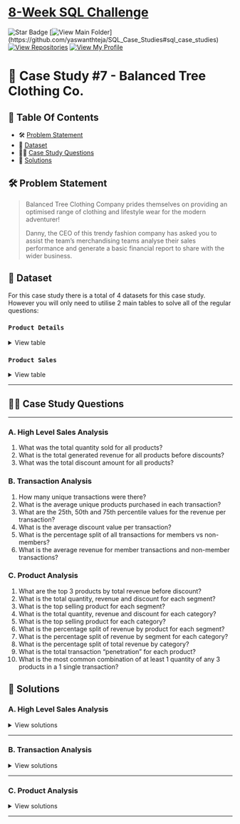 # [8-Week SQL Challenge](https://github.com/yaswanthteja/SQL_Case_Studies)
![Star Badge](https://img.shields.io/static/v1?label=%F0%9F%8C%9F&message=If%20Useful&style=style=flat&color=BC4E99)
[![View Main Folder](https://img.shields.io/badge/View-Main_Folder-971901?)](https://github.com/yaswanthteja/SQL_Case_Studies#sql_case_studies)
[![View Repositories](https://img.shields.io/badge/View-My_Repositories-blue?logo=GitHub)](https://github.com/yaswanthteja?tab=repositories)
[![View My Profile](https://img.shields.io/badge/View-My_Profile-green?logo=GitHub)](https://github.com/yaswanthteja)


# 🌲 Case Study #7 - Balanced Tree Clothing Co.


## 📕 Table Of Contents
  - 🛠️ [Problem Statement](#problem-statement)
  - 📂 [Dataset](#dataset)
  - 🧙‍♂️ [Case Study Questions](#case-study-questions)
  -  🚀 [Solutions](#-solutions)

## 🛠️ Problem Statement

> Balanced Tree Clothing Company prides themselves on providing an optimised range of clothing and lifestyle wear for the modern adventurer!
> 
> Danny, the CEO of this trendy fashion company has asked you to assist the team’s merchandising teams analyse their sales performance and generate a basic financial report to share with the wider business.

## 📂 Dataset
For this case study there is a total of 4 datasets for this case study. However you will only need to utilise 2 main tables to solve all of the regular questions:

### **```Product Details```**

<details>
<summary>
View table
</summary>

`balanced_tree.product_details` includes all information about the entire range that Balanced Clothing sells in their store.

| "product_id" | "price" | "product_name"                     | "category_id" | "segment_id" | "style_id" | "category_name" | "segment_name" | "style_name"          |
|--------------|---------|------------------------------------|---------------|--------------|------------|-----------------|----------------|-----------------------|
| "c4a632"     | 13      | "Navy Oversized Jeans - Womens"    | 1             | 3            | 7          | "Womens"        | "Jeans"        | "Navy Oversized"      |
| "e83aa3"     | 32      | "Black Straight Jeans - Womens"    | 1             | 3            | 8          | "Womens"        | "Jeans"        | "Black Straight"      |
| "e31d39"     | 10      | "Cream Relaxed Jeans - Womens"     | 1             | 3            | 9          | "Womens"        | "Jeans"        | "Cream Relaxed"       |
| "d5e9a6"     | 23      | "Khaki Suit Jacket - Womens"       | 1             | 4            | 10         | "Womens"        | "Jacket"       | "Khaki Suit"          |
| "72f5d4"     | 19      | "Indigo Rain Jacket - Womens"      | 1             | 4            | 11         | "Womens"        | "Jacket"       | "Indigo Rain"         |
| "9ec847"     | 54      | "Grey Fashion Jacket - Womens"     | 1             | 4            | 12         | "Womens"        | "Jacket"       | "Grey Fashion"        |
| "5d267b"     | 40      | "White Tee Shirt - Mens"           | 2             | 5            | 13         | "Mens"          | "Shirt"        | "White Tee"           |
| "c8d436"     | 10      | "Teal Button Up Shirt - Mens"      | 2             | 5            | 14         | "Mens"          | "Shirt"        | "Teal Button Up"      |
| "2a2353"     | 57      | "Blue Polo Shirt - Mens"           | 2             | 5            | 15         | "Mens"          | "Shirt"        | "Blue Polo"           |
| "f084eb"     | 36      | "Navy Solid Socks - Mens"          | 2             | 6            | 16         | "Mens"          | "Socks"        | "Navy Solid"          |
| "b9a74d"     | 17      | "White Striped Socks - Mens"       | 2             | 6            | 17         | "Mens"          | "Socks"        | "White Striped"       |
| "2feb6b"     | 29      | "Pink Fluro Polkadot Socks - Mens" | 2             | 6            | 18         | "Mens"          | "Socks"        | "Pink Fluro Polkadot" |

</details>

### **```Product Sales```**

<details>
<summary>
View table
</summary>

`balanced_tree.sales` contains product level information for all the transactions made for Balanced Tree including quantity, price, percentage discount, member status, a transaction ID and also the transaction timestamp.

Below is the display of the first 10 rows in this dataset:


| "prod_id" | "qty" | "price" | "discount" | "member" | "txn_id" | "start_txn_time"           |
|-----------|-------|---------|------------|----------|----------|----------------------------|
| "c4a632"  | 4     | 13      | 17         | True     | "54f307" | "2021-02-13 01:59:43.296"  |
| "5d267b"  | 4     | 40      | 17         | True     | "54f307" | "2021-02-13 01:59:43.296"  |
| "b9a74d"  | 4     | 17      | 17         | True     | "54f307" | "2021-02-13 01:59:43.296"  |
| "2feb6b"  | 2     | 29      | 17         | True     | "54f307" | "2021-02-13 01:59:43.296"  |
| "c4a632"  | 5     | 13      | 21         | True     | "26cc98" | "2021-01-19 01:39:00.3456" |
| "e31d39"  | 2     | 10      | 21         | True     | "26cc98" | "2021-01-19 01:39:00.3456" |
| "72f5d4"  | 3     | 19      | 21         | True     | "26cc98" | "2021-01-19 01:39:00.3456" |
| "2a2353"  | 3     | 57      | 21         | True     | "26cc98" | "2021-01-19 01:39:00.3456" |
| "f084eb"  | 3     | 36      | 21         | True     | "26cc98" | "2021-01-19 01:39:00.3456" |
| "c4a632"  | 1     | 13      | 21         | False    | "ef648d" | "2021-01-27 02:18:17.1648" |

</details>

---

## 🧙‍♂️ Case Study Questions

---

### **A. High Level Sales Analysis**

1. What was the total quantity sold for all products?
2. What is the total generated revenue for all products before discounts?
3. What was the total discount amount for all products?


### **B. Transaction Analysis**

1. How many unique transactions were there?
2. What is the average unique products purchased in each transaction?
3. What are the 25th, 50th and 75th percentile values for the revenue per transaction?
4. What is the average discount value per transaction?
5. What is the percentage split of all transactions for members vs non-members?
6. What is the average revenue for member transactions and non-member transactions?

### **C. Product Analysis**

1. What are the top 3 products by total revenue before discount?
2. What is the total quantity, revenue and discount for each segment?
3. What is the top selling product for each segment?
4. What is the total quantity, revenue and discount for each category?
5. What is the top selling product for each category?
6. What is the percentage split of revenue by product for each segment?
7. What is the percentage split of revenue by segment for each category?
8. What is the percentage split of total revenue by category?
9. What is the total transaction “penetration” for each product?
10. What is the most common combination of at least 1 quantity of any 3 products in a 1 single transaction?


## 🚀 Solutions
### **A. High Level Sales Analysis**

<details>
<summary>
View solutions
</summary>

**Q1. What was the total quantity sold for all products?**
```sql
--for all products in total
SELECT 
	SUM(qty) AS sale_counts
FROM balanced_tree.sales AS sales;
```

**Result:**
| "sale_counts" |
|---------------|
| 45216         |


```sql
--for each product category
SELECT 
	details.product_name,
	SUM(sales.qty) AS sale_counts
FROM balanced_tree.sales AS sales
INNER JOIN balanced_tree.product_details AS details
	ON sales.prod_id = details.product_id
GROUP BY details.product_name
ORDER BY sale_counts DESC;
```

**Result:**
| "product_name"                  | "sale_counts" |
|---------------------------------|---------------|
| "Grey Fashion Jacket - Womens"  | 3876          |
| "Navy Oversized Jeans - Womens" | 3856          |
| "Blue Polo Shirt - Mens"        | 3819          |
| "White Tee Shirt - Mens"        | 3800          |
| "Navy Solid Socks - Mens"       | 3792          |


**Q2. What is the total generated revenue for all products before discounts?**
```sql
--for all products in total
SELECT 
	SUM(price * qty) AS nodis_revenue
FROM balanced_tree.sales AS sales;
```

**Result:**
| "nodis_revenue" |
|-----------------|
| 1289453         |




```sql
--for each product category
SELECT 
	details.product_name,
	SUM(sales.qty * sales.price) AS nodis_revenue
FROM balanced_tree.sales AS sales
INNER JOIN balanced_tree.product_details AS details
	ON sales.prod_id = details.product_id
GROUP BY details.product_name
ORDER BY nodis_revenue DESC;
```

**Result:**
| "product_name"                  | "nodis_revenue" |
|---------------------------------|-----------------|
| "Blue Polo Shirt - Mens"        | 217683          |
| "Grey Fashion Jacket - Womens"  | 209304          |
| "White Tee Shirt - Mens"        | 152000          |
| "Navy Solid Socks - Mens"       | 136512          |
| "Black Straight Jeans - Womens" | 121152          |



**Q3. What was the total discount amount for all products?**
```sql
SELECT 
	SUM(price * qty * discount)/100 AS total_discount
FROM balanced_tree.sales;
```

**Result:**
| "total_discount" |
|------------------|
| 156229           |


</details>

---

### **B. Transaction Analysis**

<details>
<summary>
View solutions
</summary>

**Q1. How many unique transactions were there?**

```sql
SELECT 
	COUNT (DISTINCT txn_id) AS unique_txn
FROM balanced_tree.sales;
```


**Result:**
| "unique_txn" |
|--------------|
| 2500         |





**Q2. What is the average unique products purchased in each transaction?**
```sql
WITH cte_transaction_products AS (
	SELECT
		txn_id,
		COUNT (DISTINCT prod_id) AS product_count
	FROM balanced_tree.sales
	GROUP BY txn_id
)
SELECT
	ROUND(AVG(product_count)) AS avg_unique_products
FROM cte_transaction_products;
```

**Result:**

| "avg_unique_products" |
|-----------------------|
| 6                     |



**Q3. What are the 25th, 50th and 75th percentile values for the revenue per transaction?**
```sql
WITH cte_transaction_revenue AS (
  SELECT
    txn_id,
    SUM(qty * price) AS revenue
  FROM balanced_tree.sales
  GROUP BY txn_id
)
SELECT
   PERCENTILE_CONT(0.25) WITHIN GROUP(ORDER BY revenue) AS pct_25,
   PERCENTILE_CONT(0.5) WITHIN GROUP(ORDER BY revenue) AS pct_50,
   PERCENTILE_CONT(0.75) WITHIN GROUP(ORDER BY revenue) AS pct_75
FROM cte_transaction_revenue;
```

**Result:**
| "pct_25" | "pct_50" | "pct_75" |
|----------|----------|----------|
| 375.75   | 509.5    | 647      |


**Q4. What is the average discount value per transaction?**
```sql
WITH cte_transaction_discounts AS (
	SELECT
		txn_id,
		SUM(price * qty * discount)/100 AS total_discount
	FROM balanced_tree.sales
	GROUP BY txn_id
)
SELECT
	ROUND(AVG(total_discount)) AS avg_unique_products
FROM cte_transaction_discounts;
```

**Result:**
| "avg_unique_products" |
|-----------------------|
| 62                    |


**Q5. What is the percentage split of all transactions for members vs non-members?**
```sql
SELECT 
	ROUND(100 * 
		  COUNT(DISTINCT CASE WHEN member = true THEN txn_id END) / 
		  COUNT(DISTINCT txn_id)
		  , 2) AS member_transaction,
	(100 - ROUND(100 * 
		  COUNT(DISTINCT CASE WHEN member = true THEN txn_id END) / 
		  COUNT(DISTINCT txn_id)
		  , 2)
	 ) AS non_member_transaction
FROM balanced_tree.sales;
```

**Result:**
| "member_transaction" | "non_member_transaction" |
|----------------------|--------------------------|
| 60.00                | 40.00                    |




**Q6. What is the average revenue for member transactions and non-member transactions?**
```sql
WITH cte_member_revenue AS (
  SELECT
    member,
    txn_id,
    SUM(price * qty) AS revenue
  FROM balanced_tree.sales
  GROUP BY 
	member, 
	txn_id
)
SELECT
  member,
  ROUND(AVG(revenue), 2) AS avg_revenue
FROM cte_member_revenue
GROUP BY member;
```

**Result:**
| "member" | "avg_revenue" |
|----------|---------------|
| False    | 515.04        |
| True     | 516.27        |



</details>

---

### **C. Product Analysis**

<details>
<summary>
View solutions
</summary>

**Q1. What are the top 3 products by total revenue before discount?**
```sql
SELECT 
	details.product_name,
	SUM(sales.qty * sales.price) AS nodis_revenue
FROM balanced_tree.sales AS sales
INNER JOIN balanced_tree.product_details AS details
	ON sales.prod_id = details.product_id
GROUP BY details.product_name
ORDER BY nodis_revenue DESC
LIMIT 3;
```

**Result:**
| "product_name"                 | "nodis_revenue" |
|--------------------------------|-----------------|
| "Blue Polo Shirt - Mens"       | 217683          |
| "Grey Fashion Jacket - Womens" | 209304          |
| "White Tee Shirt - Mens"       | 152000          |




**Q2. What is the total quantity, revenue and discount for each segment?**
```sql
SELECT 
	details.segment_id,
	details.segment_name,
	SUM(sales.qty) AS total_quantity,
	SUM(sales.qty * sales.price) AS total_revenue,
	SUM(sales.qty * sales.price * sales.discount)/100 AS total_discount
FROM balanced_tree.sales AS sales
INNER JOIN balanced_tree.product_details AS details
	ON sales.prod_id = details.product_id
GROUP BY 
	details.segment_id,
	details.segment_name
ORDER BY total_revenue DESC;
```

**Result:**
| "category_name" | "segment_name" | "category_segment_percentage" |
|-----------------|----------------|-------------------------------|
| "Womens"        | "Jacket"       | 63.79                         |
| "Womens"        | "Jeans"        | 36.21                         |
| "Mens"          | "Shirt"        | 56.87                         |
| "Mens"          | "Socks"        | 43.13                         |



**Q3. What is the top selling product for each segment?**
```sql
SELECT 
	details.segment_id,
	details.segment_name,
	details.product_id,
	details.product_name,
	SUM(sales.qty) AS product_quantity
FROM balanced_tree.sales AS sales
INNER JOIN balanced_tree.product_details AS details
	ON sales.prod_id = details.product_id
GROUP BY
	details.segment_id,
	details.segment_name,
	details.product_id,
	details.product_name
ORDER BY product_quantity DESC
--Limit to the top 5 best selling products
LIMIT 5;
```

**Result:**
| "segment_id" | "segment_name" | "product_id" | "product_name"                  | "product_quantity" |
|--------------|----------------|--------------|---------------------------------|--------------------|
| 4            | "Jacket"       | "9ec847"     | "Grey Fashion Jacket - Womens"  | 3876               |
| 3            | "Jeans"        | "c4a632"     | "Navy Oversized Jeans - Womens" | 3856               |
| 5            | "Shirt"        | "2a2353"     | "Blue Polo Shirt - Mens"        | 3819               |
| 5            | "Shirt"        | "5d267b"     | "White Tee Shirt - Mens"        | 3800               |
| 6            | "Socks"        | "f084eb"     | "Navy Solid Socks - Mens"       | 3792               |



**Q4. What is the total quantity, revenue and discount for each category?**
```sql
SELECT 
	details.category_id,
	details.category_name,
	SUM(sales.qty) AS total_quantity,
	SUM(sales.qty * sales.price) AS total_revenue,
	SUM(sales.qty * sales.price * sales.discount)/100 AS total_discount
FROM balanced_tree.sales AS sales
INNER JOIN balanced_tree.product_details AS details
	ON sales.prod_id = details.product_id
GROUP BY 
	details.category_id,
	details.category_name
ORDER BY total_revenue DESC;
```

**Result:**
| "category_id" | "category_name" | "total_quantity" | "total_revenue" | "total_discount" |
|---------------|-----------------|------------------|-----------------|------------------|
| 2             | "Mens"          | 22482            | 714120          | 86607            |
| 1             | "Womens"        | 22734            | 575333          | 69621            |



**Q5. What is the top selling product for each category?**
```sql
SELECT 
	details.category_id,
	details.category_name,
	details.product_id,
	details.product_name,
	SUM(sales.qty) AS product_quantity
FROM balanced_tree.sales AS sales
INNER JOIN balanced_tree.product_details AS details
	ON sales.prod_id = details.product_id
GROUP BY
	details.category_id,
	details.category_name,
	details.product_id,
	details.product_name
ORDER BY product_quantity DESC
--Limit to the top 5 best selling products
LIMIT 5;
```

**Result:**
| "category_id" | "category_name" | "product_id" | "product_name"                  | "product_quantity" |
|---------------|-----------------|--------------|---------------------------------|--------------------|
| 1             | "Womens"        | "9ec847"     | "Grey Fashion Jacket - Womens"  | 3876               |
| 1             | "Womens"        | "c4a632"     | "Navy Oversized Jeans - Womens" | 3856               |
| 2             | "Mens"          | "2a2353"     | "Blue Polo Shirt - Mens"        | 3819               |
| 2             | "Mens"          | "5d267b"     | "White Tee Shirt - Mens"        | 3800               |
| 2             | "Mens"          | "f084eb"     | "Navy Solid Socks - Mens"       | 3792               |



**Q6. What is the percentage split of revenue by product for each segment?**
```sql
WITH cte_product_revenue AS (
  SELECT
    product_details.segment_id,
    product_details.segment_name,
    product_details.product_id,
    product_details.product_name,
    SUM(sales.qty * sales.price) AS product_revenue
  FROM balanced_tree.sales
  INNER JOIN balanced_tree.product_details
    ON sales.prod_id = product_details.product_id
  GROUP BY
    product_details.segment_id,
    product_details.segment_name,
    product_details.product_id,
    product_details.product_name
)
SELECT
	segment_name,
	product_name,
	ROUND(
    100 * product_revenue /
      SUM(product_revenue) OVER (
        PARTITION BY segment_id),
    	2) AS segment_product_percentage
FROM cte_product_revenue
ORDER BY
	segment_id,
	segment_product_percentage DESC;
```

**Result:**

| "segment_name" | "product_name"                     | "segment_product_percentage" |
|----------------|------------------------------------|------------------------------|
| "Jeans"        | "Black Straight Jeans - Womens"    | 58.15                        |
| "Jeans"        | "Navy Oversized Jeans - Womens"    | 24.06                        |
| "Jeans"        | "Cream Relaxed Jeans - Womens"     | 17.79                        |
| "Jacket"       | "Grey Fashion Jacket - Womens"     | 57.03                        |
| "Jacket"       | "Khaki Suit Jacket - Womens"       | 23.51                        |
| "Jacket"       | "Indigo Rain Jacket - Womens"      | 19.45                        |
| "Shirt"        | "Blue Polo Shirt - Mens"           | 53.60                        |
| "Shirt"        | "White Tee Shirt - Mens"           | 37.43                        |
| "Shirt"        | "Teal Button Up Shirt - Mens"      | 8.98                         |
| "Socks"        | "Navy Solid Socks - Mens"          | 44.33                        |
| "Socks"        | "Pink Fluro Polkadot Socks - Mens" | 35.50                        |
| "Socks"        | "White Striped Socks - Mens"       | 20.18                        |



**Q7. What is the percentage split of revenue by segment for each category?**
```sql
WITH cte_product_revenue AS (
  SELECT
    product_details.segment_id,
    product_details.segment_name,
    product_details.category_id,
    product_details.category_name,
    SUM(sales.qty * sales.price) AS product_revenue
  FROM balanced_tree.sales
  INNER JOIN balanced_tree.product_details
    ON sales.prod_id = product_details.product_id
  GROUP BY
    product_details.segment_id,
    product_details.segment_name,
    product_details.category_id,
    product_details.category_name
)
SELECT
	category_name,
	segment_name,
	ROUND(
    100 * product_revenue /
      SUM(product_revenue) OVER (
        PARTITION BY category_id),
    	2) AS category_segment_percentage
FROM cte_product_revenue
ORDER BY
	category_id,
	category_segment_percentage DESC;
```

**Result:**
| "category_name" | "segment_name" | "category_segment_percentage" |
|-----------------|----------------|-------------------------------|
| "Womens"        | "Jacket"       | 63.79                         |
| "Womens"        | "Jeans"        | 36.21                         |
| "Mens"          | "Shirt"        | 56.87                         |
| "Mens"          | "Socks"        | 43.13                         |


**Q8. What is the percentage split of total revenue by category?**
```sql
SELECT 
   ROUND(100 * SUM(CASE WHEN details.category_id = 1 THEN (sales.qty * sales.price) END) / 
		 SUM(qty * sales.price),
		 2) AS category_1,
   (100 - ROUND(100 * SUM(CASE WHEN details.category_id = 1 THEN (sales.qty * sales.price) END) / 
		 SUM(sales.qty * sales.price),
		 2)
	) AS category_2
FROM balanced_tree.sales AS sales
INNER JOIN balanced_tree.product_details AS details
	ON sales.prod_id = details.product_id
```

**Result:**
| "category_1" | "category_2" |
|--------------|--------------|
| 44.00        | 56.00        |



**Q9. What is the total transaction “penetration” for each product?**
```sql
WITH product_transactions AS (
  SELECT 
	DISTINCT prod_id,
    COUNT(DISTINCT txn_id) AS product_transactions
  FROM balanced_tree.sales
  GROUP BY prod_id
),
total_transactions AS (
  SELECT
    COUNT(DISTINCT txn_id) AS total_transaction_count
  FROM balanced_tree.sales
)
SELECT
  product_details.product_id,
  product_details.product_name,
  ROUND(
    100 * product_transactions.product_transactions::NUMERIC
      / total_transactions.total_transaction_count,
    2
  ) AS penetration_percentage
FROM product_transactions
CROSS JOIN total_transactions
INNER JOIN balanced_tree.product_details
  ON product_transactions.prod_id = product_details.product_id
ORDER BY penetration_percentage DESC;
```

**Result:**
| "product_id" | "product_name"                     | "penetration_percentage" |
|--------------|------------------------------------|--------------------------|
| "f084eb"     | "Navy Solid Socks - Mens"          | 51.24                    |
| "9ec847"     | "Grey Fashion Jacket - Womens"     | 51.00                    |
| "c4a632"     | "Navy Oversized Jeans - Womens"    | 50.96                    |
| "5d267b"     | "White Tee Shirt - Mens"           | 50.72                    |
| "2a2353"     | "Blue Polo Shirt - Mens"           | 50.72                    |
| "2feb6b"     | "Pink Fluro Polkadot Socks - Mens" | 50.32                    |
| "72f5d4"     | "Indigo Rain Jacket - Womens"      | 50.00                    |
| "d5e9a6"     | "Khaki Suit Jacket - Womens"       | 49.88                    |
| "e83aa3"     | "Black Straight Jeans - Womens"    | 49.84                    |
| "e31d39"     | "Cream Relaxed Jeans - Womens"     | 49.72                    |
| "b9a74d"     | "White Striped Socks - Mens"       | 49.72                    |
| "c8d436"     | "Teal Button Up Shirt - Mens"      | 49.68                    |



**Q10.  What is the most common combination of at least 1 quantity of any 3 products in a 1 single transaction?**
```sql
-- step 1: check the product_counter...
DROP TABLE IF EXISTS temp_product_combos;
CREATE TEMP TABLE temp_product_combos AS
WITH RECURSIVE input(product) AS (
  SELECT product_id::TEXT FROM balanced_tree.product_details
),
output_table AS (
   SELECT 
    ARRAY[product] AS combo,
    product,
    1 AS product_counter
   FROM input
  
   UNION ALL  -- important to remove duplicates!

   SELECT
    ARRAY_APPEND(output_table.combo, input.product),
    input.product,
    product_counter + 1
   FROM output_table
   INNER JOIN input ON input.product > output_table.product
   WHERE output_table.product_counter <= 2
   )
SELECT * from output_table
WHERE product_counter = 2;

-- step 2
WITH cte_transaction_products AS (
  SELECT
    txn_id,
    ARRAY_AGG(prod_id::TEXT ORDER BY prod_id) AS products
  FROM balanced_tree.sales
  GROUP BY txn_id
),
-- step 3
cte_combo_transactions AS (
  SELECT
    txn_id,
    combo,
    products
  FROM cte_transaction_products
  CROSS JOIN temp_product_combos  -- previously created temp table above!
  WHERE combo <@ products  -- combo is contained in products
),
-- step 4
cte_ranked_combos AS (
  SELECT
    combo,
    COUNT(DISTINCT txn_id) AS transaction_count,
    RANK() OVER (ORDER BY COUNT(DISTINCT txn_id) DESC) AS combo_rank,
    ROW_NUMBER() OVER (ORDER BY COUNT(DISTINCT txn_id) DESC) AS combo_id
  FROM cte_combo_transactions
  GROUP BY combo
),
-- step 5
cte_most_common_combo_product_transactions AS (
  SELECT
    cte_combo_transactions.txn_id,
    cte_ranked_combos.combo_id,
    UNNEST(cte_ranked_combos.combo) AS prod_id
  FROM cte_combo_transactions
  INNER JOIN cte_ranked_combos
    ON cte_combo_transactions.combo = cte_ranked_combos.combo
  WHERE cte_ranked_combos.combo_rank = 1
)
-- step 6
SELECT
  product_details.product_id,
  product_details.product_name,
  COUNT(DISTINCT sales.txn_id) AS combo_transaction_count,
  SUM(sales.qty) AS quantity,
  SUM(sales.qty * sales.price) AS revenue,
  ROUND(
    SUM(sales.qty * sales.price * sales.discount / 100),
    2
  ) AS discount,
  ROUND(
    SUM(sales.qty * sales.price * (1 - sales.discount / 100)),
    2
  ) AS net_revenue
FROM balanced_tree.sales
INNER JOIN cte_most_common_combo_product_transactions AS top_combo
  ON sales.txn_id = top_combo.txn_id
  AND sales.prod_id = top_combo.prod_id
INNER JOIN balanced_tree.product_details
  ON sales.prod_id = product_details.product_id
GROUP BY 
	product_details.product_id, 
	product_details.product_name;
```

**Result:**
| "product_id" | "product_name"                 | "combo_transaction_count" | "quantity" | "revenue" | "discount" | "net_revenue" |
|--------------|--------------------------------|---------------------------|------------|-----------|------------|---------------|
| "2a2353"     | "Blue Polo Shirt - Mens"       | 670                       | 2011       | 114627    | 13618.00   | 114627.00     |
| "9ec847"     | "Grey Fashion Jacket - Womens" | 670                       | 2047       | 110538    | 13025.00   | 110538.00     |

</details>

---

